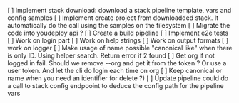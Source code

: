 [ ] Implement stack download: download a stack pipeline template, vars and config samples
[ ] Implement create project from downloadded stack. It automatically do the call using the samples on the filesystem
[ ] Migrate the code into youdeploy api ?
[ ] Create a build pipeline
[ ] Implement e2e tests
[ ] Work on login part
[ ] Work on help strings
[ ] Work on output formats
[ ] work on logger
[ ] Make usage of name possible "canonical like" when there is only ID. Using helper search. Return error if 2 found
[ ] Get org if not logged in fail. Should we remove --org and get it from the token ? Or use a user token. And let the cli do login each time on org
[ ] Keep canonical or name when you need an identifier for delete ?)
[ ] Update pipeline could do a call to stack config endpooint to deduce the config path for the pipeline vars
